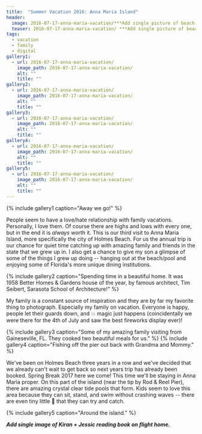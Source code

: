 ```yaml
---
title:  "Summer Vacation 2016: Anna Maria Island"
header:
  image: 2016-07-17-anna-maria-vacation/***Add single picture of beach and chairs as header image.***
  teaser: 2016-07-17-anna-maria-vacation/ ***Add single picture of beach and chairs as header image.***
tags: 
  - vacation
  - family
  - digital
gallery1:
  - url: 2016-07-17-anna-maria-vacation/
    image_path: 2016-07-17-anna-maria-vacation/
    alt: ""
    title: ""
gallery2:
  - url: 2016-07-17-anna-maria-vacation/
    image_path: 2016-07-17-anna-maria-vacation/
    alt: ""
    title: ""
gallery3:
  - url: 2016-07-17-anna-maria-vacation/
    image_path: 2016-07-17-anna-maria-vacation/
    alt: ""
    title: ""
gallery4:
  - url: 2016-07-17-anna-maria-vacation/
    image_path: 2016-07-17-anna-maria-vacation/
    alt: ""
    title: "" 
gallery5:
  - url: 2016-07-17-anna-maria-vacation/
    image_path: 2016-07-17-anna-maria-vacation/
    alt: ""
    title: "" 
---
```


{% include gallery1 caption="Away we go!" %}

People seem to have a love/hate relationship with family vacations. Personally, I love them. Of course there are highs and lows with every one, but in the end it is *always* worth it. This is our third visit to Anna Maria Island, more specifically the city of Holmes Beach. For us the annual trip is our chance for quiet time catching up with amazing family and friends in the state that we grew up in. I also get a chance to give my son a glimpse of some of the things I grew up doing -- hanging out at the beach/pool and enjoying some of Florida's more unique dining institutions.

{% include gallery2 caption="Spending time in a beautiful home. It was 1958 Better Homes & Gardens house of the year, by famous architect, Tim Seibert, Sarasota School of Architecture!" %}

My family is a constant source of inspiration and they are by far my favorite thing to photograph. Especially my family on vacation. Everyone is happy, people let their guards down, and :collision: magic just happens (coincidentally we were there for the 4th of July and saw the best fireworks display ever)!

{% include gallery3 caption="Some of my amazing family visiting from Gaineseville, FL. They cooked two beautiful meals for us." %}
{% include gallery4 caption="Fishing off the pier out back with Grandma and Mommy." %}

We've been on Holmes Beach three years in a row and we've decided that we already can't wait to get back so next years trip has already been booked. Spring Break 2017 here we come! This time we'll be staying in Anna Maria proper. On this part of the island (near the tip by Rod & Reel Pier), there are amazing crystal clear tide pools that form. Kids seem to love this area because they can sit, stand, and swim without crashing waves -- there are even tiny little :tropical_fish: that they can try and catch.

{% include gallery5 caption="Around the island." %}

***Add single image of Kiran + Jessic reading book on flight home.***
